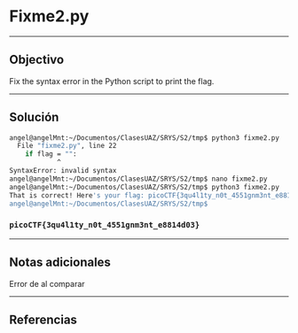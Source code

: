 # Fixme2.py

---
## Objectivo

Fix the syntax error in the Python script to print the flag.

---
## Solución
``` bash
angel@angelMnt:~/Documentos/ClasesUAZ/SRYS/S2/tmp$ python3 fixme2.py 
  File "fixme2.py", line 22
    if flag = "":
            ^
SyntaxError: invalid syntax
angel@angelMnt:~/Documentos/ClasesUAZ/SRYS/S2/tmp$ nano fixme2.py 
angel@angelMnt:~/Documentos/ClasesUAZ/SRYS/S2/tmp$ python3 fixme2.py 
That is correct! Here's your flag: picoCTF{3qu4l1ty_n0t_4551gnm3nt_e8814d03}
angel@angelMnt:~/Documentos/ClasesUAZ/SRYS/S2/tmp$ 

```
### `picoCTF{3qu4l1ty_n0t_4551gnm3nt_e8814d03}`
---
## Notas adicionales
Error de al comparar

---
## Referencias
